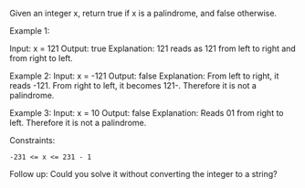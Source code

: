 Given an integer x, return true if x is a 
palindrome, and false otherwise.


Example 1:

Input: x = 121
Output: true
Explanation: 121 reads as 121 from left to right and from right to left.

Example 2:
Input: x = -121
Output: false
Explanation: From left to right, it reads -121. From right to left, it becomes 121-. Therefore it is not a palindrome.

Example 3:
Input: x = 10
Output: false
Explanation: Reads 01 from right to left. Therefore it is not a palindrome.
 

Constraints:

```-231 <= x <= 231 - 1```

Follow up: Could you solve it without converting the integer to a string?